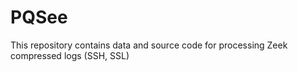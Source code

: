 # PQSee

This repository contains data and source code for processing Zeek compressed logs (SSH, SSL)
